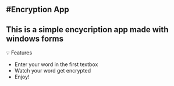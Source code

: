 #Encryption App
---
## This is a simple encycription app made with windows forms

💡 Features

- Enter your word in the first textbox
- Watch your word get encrypted
- Enjoy!
